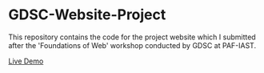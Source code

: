 # GDSC-Website-Project

This repository contains the code for the project website which I submitted after the 'Foundations of Web' workshop conducted by GDSC at PAF-IAST.

<a href="https://gdsc-web-project.vercel.app/" target="_blank">Live Demo</a>
